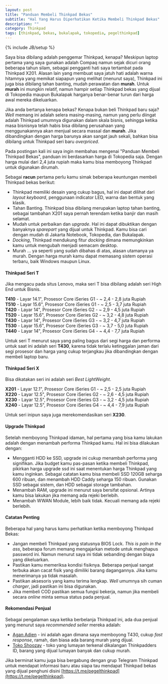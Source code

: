 ```yaml
---
layout: post
title: "Panduan Membeli Thinkpad Bekas"
subtitle: "Hal Yang Harus Diperhatikan Ketika Membeli Thinkpad Bekas"
description: ""
category: Thinkpad
tags: [thinkpad, bekas, bukalapak, tokopedia, pegelthinkpad]
---
```

{% include JB/setup %}

Saya bisa dibilang adalah penggemar Thinkpad, kenapa? Meskipun laptop pertama yang saya gunakan adalah Compaq namun sejak dicuri orang beberapa tahun silam, sebagai pengganti hati saya tertambat pada Thinkpad X201. Alasan lain yang membuat saya jatuh hati adalah warna hitamnya yang memikat siapapun yang melihat (menurut saya), Thinkpad ini juga bisa dibilang tahan banting, mudah perawatan dan **murah**. Untuk **murah** ini mungkin relatif, namun hampir setiap Thinkpad bekas yang dijual di Tokopedia maupun Bukalapak harganya benar-benar turun dari harga awal mereka dikeluarkan.

Jika anda bertanya kenapa bekas? Kenapa bukan beli Thinkpad baru saja? _Well_ memang ini adalah selera masing-masing, namun yang perlu diingat adalah Thinkpad umumnya digunakan dalam skala bisnis, sehingga ketika masa bisnisnya telah habis bisa dibilang perusahaan yang menggunakannya akan menjual secara massal dan **murah**. Jika dibandingkan dengan harga barunya akan sangat jauh sekali, bahkan bisa dibilang untuk Thinkpad seri baru _overpriced_.

Pada postingan kali ini saya ingin membahas mengenai "Panduan Membeli Thinkpad Bekas", panduan ini berdasarkan harga di Tokopedia saja. Dengan harga mulai dari 2,4 juta rupiah maka kamu bisa memboyong Thinkpad untuk digunakan dirumah.

Sebagai **racun** pertama perlu kamu simak beberapa keuntungan membeli Thinkpad bekas berikut:

- Thinkpad memiliki desain yang cukup bagus, hal ini dapat dilihat dari _layout keyboard_, penggunaan indicator LED, warna dan bentuk yang klasik.
- Tahan Banting. Thinkpad bisa dibilang merupakan laptop tahan banting, sebagai tambahan X201 saya pernah terendam ketika banjir dan masih selamat.
- Mudah untuk perbaikan dan _upgrade_. Hal ini dapat dibuktikan dengan banyaknya _sparepart_ yang dijual untuk Thinkpad. Kamu bisa cari dengan mudah di Jakarta Notebook, Tokopedia, dan Bukalapak.
- _Docking_, Thinkpad mendukung fitur _docking_ dimana memungkinkan kamu untuk mengubah menjadi semacam desktop.
- Murah ... ya seperti yang sudah dibahas di atas, alasan utamanya ya murah. Dengan harga murah kamu dapat memasang sistem operasi terbaru, baik Windows maupun Linux.


#### Thinkpad Seri T
Jika mengacu pada situs Lenovo, maka seri T bisa dibilang adalah seri High End untuk Bisnis.

**T410** - Layar 14.1", Prosesor Core iSeries G1 - ~ 2,4 - 2,8 juta Rupiah  
**T510** - Layar 15.6", Prosesor Core iSeries G1 - ~ 2,5 - 3,7 juta Rupiah  
**T420** - Layar 14", Prosesor Core iSeries G2 - ~ 2,9 - 4,5 juta Rupiah  
**T520** - Layar 15.6", Prosesor Core iSeries G2 - ~ 3,2 - 4,8 juta Rupiah  
**T430** - Layar 14", Prosesor Core iSeries G3 - ~ 3,2 - 4,7 juta Rupiah  
**T530** - Layar 15.6", Prosesor Core iSeries G3 - ~ 3,7 - 5,0 juta Rupiah  
**T440** - Layar 14", Prosesor Core iSeries G4 - ~ 4,4 - 7,7 juta Rupiah  

Untuk seri T menurut saya yang paling bagus dari segi harga dan performa untuk saat ini adalah seri **T430**, karena tidak terlalu ketinggalan jaman dari segi prosesor dan harga yang cukup terjangkau jika dibandingkan dengan membeli laptop baru.


#### Thinkpad Seri X
Bisa dikatakan seri ini adalah seri _Best LightWeight_.

**X201** - Layar 12.1", Prosesor Core iSeries G1 - ~ 2,5 - 2,5 juta Rupiah  
**X220** - Layar 12.5", Prosesor Core iSeries G2 - ~ 2,6 - 4,5 juta Rupiah  
**X230** - Layar 12.5", Prosesor Core iSeries G3 - ~ 3,2 - 4,5 juta Rupiah  
**X240** - Layar 12.5", Prosesor Core iSeries G4 - ~ 4,4 - 7,9 juta Rupiah  

Untuk seri inipun saya juga merekomendasikan seri **X230**.


#### Upgrade Thinkpad
Setelah memboyong Thinkpad idaman, hal pertama yang bisa kamu lakukan adalah dengan menambah performa Thinkpad kamu. Hal ini bisa dilakukan dengan:

- Mengganti HDD ke SSD, upgrade ini cukup menambah performa yang signifikan. Jika budget kamu pas-pasan ketika membeli Thinkpad, pikirkan harga upgrade ssd ini saat menentukan harga Thinkpad yang kamu inginkan. Sebagai catatan kamu bisa membeli SSD 120GB seharga 600 ribuan, dan menambah HDD Caddy seharga 150 ribuan. Gunakan SSD sebagai sistem, dan HDD sebagai storage tambahan.
- Menambah RAM, upgrade ini menurut saya bersifat opsional. Artinya kamu bisa lakukan jika memang ada rejeki berlebih.
- Menambah WWAN Module, lebih baik tidak. Kecuali memang ada rejeki berlebih.


#### Catatan Penting
Beberapa hal yang harus kamu perhatikan ketika memboyong Thinkpad Bekas:

- Jangan membeli Thinkpad yang statusnya BIOS Lock. _This is pain in the ass_, beberapa forum memang mengajarkan metode untuk menghapus password ini. Namun menurut saya ini tidak sebanding dengan biaya yang dikeluarkan.
- Pastikan kamu memeriksa kondisi fisiknya. Beberapa penjual sangat terbuka akan cacat fisik yang dimiliki barang dagangannya. Jika kamu menerimanya ya tidak masalah.
- Pastikan aksesoris yang kamu terima lengkap. _Well_ umumnya sih cuman _charger_, jadi pastikan ini bisa digunakan.
- Jika membeli COD pastikan semua fungsi bekerja, namun jika membeli secara _online_ minta semua status pada penjual.


#### Rekomendasi Penjual
Sebagai pengalaman saya ketika berbelanja Thinkpad ini, ada dua penjual yang menurut saya _recommended seller_ mereka adalah:

- [Agan Adien](https://t.me/deannov) - ini adalah agan dimana saya memboyong T430, cukup _fast response_, ramah, dan biasa ada barang murah yang dijual.
- [Toko Shoozay](https://www.tokopedia.com/shoozay) - toko yang lumayan terkenal dikalangan Thinkpadders ID, barang yang dijual lumayan banyak dan cukup murah.

Jika berminat kamu juga bisa bergabung dengan grup Telegram Thinkpad untuk mendapat informasi baru atau siapa tau mendapat Thinkpad bekas yang dijual penghuni disini [https://t.me/pegelthinkpad](https://t.me/pegelthinkpad).
